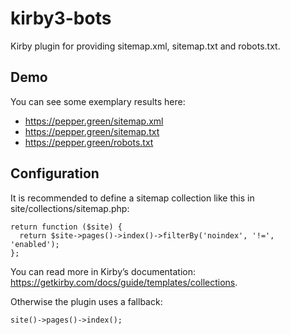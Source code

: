 
# kirby3-bots
Kirby plugin for providing sitemap.xml, sitemap.txt and robots.txt.

## Demo
You can see some exemplary results here:

 - https://pepper.green/sitemap.xml
 - https://pepper.green/sitemap.txt
 - https://pepper.green/robots.txt

## Configuration

It is recommended to define a sitemap collection like this in site/collections/sitemap.php:

    return function ($site) {
      return $site->pages()->index()->filterBy('noindex', '!=', 'enabled');
    };

You can read more in Kirby’s documentation: https://getkirby.com/docs/guide/templates/collections.

Otherwise the plugin uses a fallback:

    site()->pages()->index();
